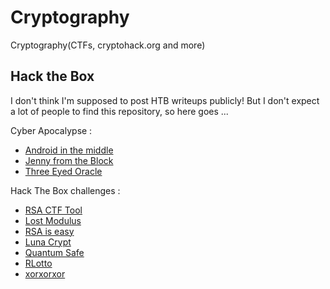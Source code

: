 # Cryptography
Cryptography(CTFs, cryptohack.org and more)

## Hack the Box
I don't think I'm supposed to post HTB writeups publicly! But I don't expect a lot of people to find this repository, so here goes ...

Cyber Apocalypse :
- [Android in the middle](https://github.com/x-0117/Cryptography/tree/main/AES/cyberApocalypseAndroidInTheMiddle)
- [Jenny from the Block](https://github.com/x-0117/Cryptography/tree/main/AES/cyberApocalypseJennyFromTheBlock)
- [Three Eyed Oracle](https://github.com/x-0117/Cryptography/tree/main/AES/cyberApocalypseThreeEyedOracle)

Hack The Box challenges :
- [RSA CTF Tool](https://github.com/x-0117/Cryptography/tree/main/RSA/HTB%20RsaCtfTool(Key%20Enveloping))
- [Lost Modulus](https://github.com/x-0117/Cryptography/tree/main/RSA/HTBLostModulus)
- [RSA is easy](https://github.com/x-0117/Cryptography/tree/main/RSA/HTBRsaIsEasy)
- [Luna Crypt](https://github.com/x-0117/Cryptography/tree/main/Random/HTBLunaCrypt)
- [Quantum Safe](https://github.com/x-0117/Cryptography/tree/main/Random/HTBQuantumSafe)
- [RLotto](https://github.com/x-0117/Cryptography/tree/main/Random/HTBRLotto)
- [xorxorxor](https://github.com/x-0117/Cryptography/tree/main/Random/HTBXorxorxor)
